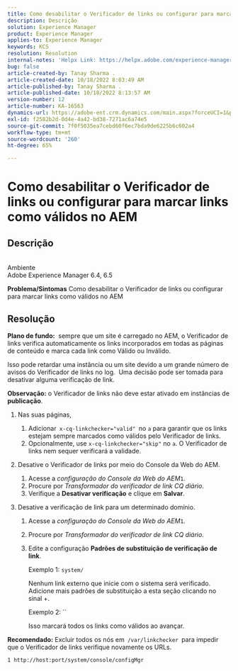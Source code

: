 ```yaml
---
title: Como desabilitar o Verificador de links ou configurar para marcar links como válidos no AEM
description: Descrição
solution: Experience Manager
product: Experience Manager
applies-to: Experience Manager
keywords: KCS
resolution: Resolution
internal-notes: 'Helpx Link: https://helpx.adobe.com/experience-manager/kb/how-to-configure-linkchecker-tomark-alllinks-asvalid.html'
bug: false
article-created-by: Tanay Sharma .
article-created-date: 10/18/2022 8:03:49 AM
article-published-by: Tanay Sharma .
article-published-date: 10/18/2022 8:13:57 AM
version-number: 12
article-number: KA-16563
dynamics-url: https://adobe-ent.crm.dynamics.com/main.aspx?forceUCI=1&pagetype=entityrecord&etn=knowledgearticle&id=25976761-bb4e-ed11-bba2-0022480868ff
exl-id: f2582b2d-0d4e-4a42-bd38-7271ac6a74e5
source-git-commit: 7f0f5035ea7cebd60f6ec7bda9de6225b6c602a4
workflow-type: tm+mt
source-wordcount: '260'
ht-degree: 65%

---
```


# Como desabilitar o Verificador de links ou configurar para marcar links como válidos no AEM

## Descrição

<br>Ambiente<br>
Adobe Experience Manager 6.4, 6.5


<b>Problema/Sintomas</b>
Como desabilitar o Verificador de links ou configurar para marcar links como válidos no AEM


## Resolução


<b>Plano de fundo:</b>  sempre que um site é carregado no AEM, o Verificador de links verifica automaticamente os links incorporados em todas as páginas de conteúdo e marca cada link como Válido ou Inválido.

Isso pode retardar uma instância ou um site devido a um grande número de avisos do Verificador de links no log.  Uma decisão pode ser tomada para desativar alguma verificação de link.

<b>Observação:</b> o Verificador de links não deve estar ativado em instâncias de <b>publicação</b>.



1. Nas suas páginas,
   1. Adicionar` x-cq-linkchecker="valid" `no `a` para garantir que os links estejam sempre marcados como válidos pelo Verificador de links.
   2. Opcionalmente, use `x-cq-linkchecker="skip"` no `a`. O Verificador de links nem sequer verificará a validade.
2. Desative o Verificador de links por meio do Console da Web do AEM.
   1. Acesse a *configuração do Console da Web do AEM*`1`.
   2. Procure por *Transformador do verificador de link CQ diário*.
   3. Verifique a <b>Desativar verificação</b> e clique em <b>Salvar</b>.
3. Desative a verificação de link para um determinado domínio.

   1. Acesse a *configuração do Console da Web do AEM*`1`.
   2. Procure por *Transformador do verificador de link CQ diário*.
   3. Edite a configuração <b>Padrões de substituição de verificação de link</b>.



      Exemplo 1: `system/`

      Nenhum link externo que inicie com o sistema será verificado.  Adicione mais padrões de substituição a esta seção clicando no sinal +. 



      Exemplo 2: ``

      Isso marcará todos os links como válidos ao avançar.




<b>Recomendado:</b> Excluir todos os nós em` /var/linkchecker `para impedir que o Verificador de links verifique novamente os URLs.

`1 http://host:port/system/console/configMgr`
